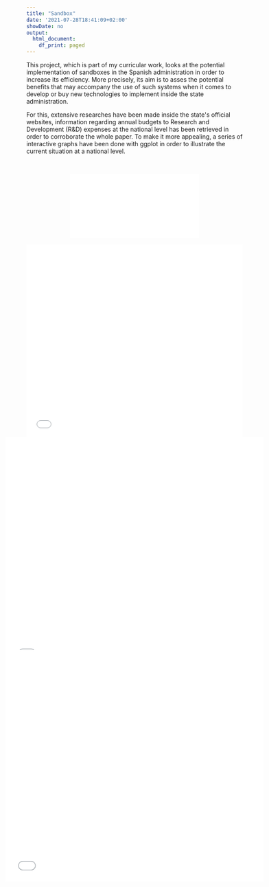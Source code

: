 ```yaml
---
title: "Sandbox"
date: '2021-07-28T18:41:09+02:00'
showDate: no
output:
  html_document:
    df_print: paged
---
```

<script type="text/javascript">
                      function iframeLoaded() {
                          var iFrameID = document.getElementById('idIframe');
                          if(iFrameID) {
                                // here you can make the height, I delete it first, then I make it again
                                iFrameID.height = "";
                                iFrameID.height = iFrameID.contentWindow.document.body.scrollHeight + "px";
                          }   
                      }
                    </script> 
This project, which is part of my curricular work, looks at the potential implementation of sandboxes in the Spanish administration in order to increase its efficiency. More precisely, its aim is to asses the potential benefits that may accompany the use of such systems when it comes to develop or buy new technologies to implement inside the state administration.

For this, extensive researches have been made inside the state's official websites, information regarding annual budgets to Research and Development (R&D) expenses at the national level has been retrieved in order to corroborate the whole paper. To make it more appealing, a series of interactive graphs have been done with ggplot in order to illustrate the current situation at a national level.
<p>&nbsp;</p>

<center>
<p align="center">
<iframe src="/rd_expen.html" allowtransparency="true" frameBorder=0 onload="window.frames[0].document.body.style.backgroundColor='#fff8f0'" scrolling="no"></iframe><p>

<iframe id="i" src="/rd_expen.html" style="width:100%;border:none;" height=450 scrolling="no"></iframe><script>window.onmessage=e=>{e.data.hasOwnProperty("frameHeight")&&(document.getElementById("i").style.height=`${e.data.frameHeight+30}px`)}</script>
</center>
<p>&nbsp;</p>
<center>
<p align="center">
<iframe src="/interaction.html" allowtransparency="true" height=450 width=500 frameBorder=0 style="-webkit-transform:scale(1.2);-moz-transform-scale(1.2);background-color:#fff8f0;" onload="window.frames[1].document.body.style.backgroundColor='#fff8f0'"></iframe><p>
</center>
<p>&nbsp;</p>
<p align="center">
<iframe src="/GAV.html" allowtransparency="true" height=450 width=500 frameBorder=0 style="-webkit-transform:scale(1.2);-moz-transform-scale(1.2);background-color:#fff8f0;" onload="window.frames[2].document.body.style.backgroundColor='#fff8f0'";></iframe><p>
</center>
